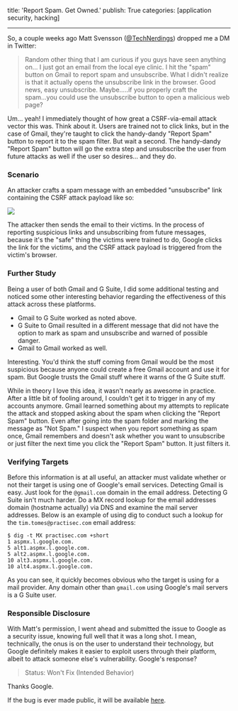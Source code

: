 title: 'Report Spam. Get Owned.'
publish: True
categories: [application security, hacking]

---

So, a couple weeks ago Matt Svensson ([@TechNerdings](https://twitter.com/TechNerdings)) dropped me a DM in Twitter:

> Random other thing that I am curious if you guys have seen anything on... I just got an email from the local eye clinic.  I hit the "spam" button on Gmail to report spam and unsubscribe. What I didn't realize is that it actually opens the unsubscribe link in the browser. Good news, easy unsubscribe. Maybe.....if you properly craft the spam...you could use the unsubscribe button to open a malicious web page?

Um... yeah! I immediately thought of how great a CSRF-via-email attack vector this was. Think about it. Users are trained not to click links, but in the case of Gmail, they're taught to click the handy-dandy "Report Spam" button to report it to the spam filter. But wait a second. The handy-dandy "Report Spam" button will go the extra step and unsubscribe the user from future attacks as well if the user so desires... and they do.

<!-- READMORE -->

### Scenario

An attacker crafts a spam message with an embedded "unsubscribe" link containing the CSRF attack payload like so:

[![](/static/images/posts/2018-03-15-report-spam-get-owned/spam-unsubscribe.png)](/static/images/posts/2018-03-15-report-spam-get-owned/spam-unsubscribe.png)

The attacker then sends the email to their victims. In the process of reporting suspicious links and unsubscribing from future messages, because it's the "safe" thing the victims were trained to do, Google clicks the link for the victims, and the CSRF attack payload is triggered from the victim's browser.

### Further Study

Being a user of both Gmail and G Suite, I did some additional testing and noticed some other interesting behavior regarding the effectiveness of this attack across these platforms.

* Gmail to G Suite worked as noted above.
* G Suite to Gmail resulted in a different message that did not have the option to mark as spam and unsubscribe and warned of possible danger.
* Gmail to Gmail worked as well.

Interesting. You'd think the stuff coming from Gmail would be the most suspicious because anyone could create a free Gmail account and use it for spam. But Google trusts the Gmail stuff where it warns of the G Suite stuff.

While in theory I love this idea, it wasn't nearly as awesome in practice. After a little bit of fooling around, I couldn't get it to trigger in any of my accounts anymore. Gmail learned something about my attempts to replicate the attack and stopped asking about the spam when clicking the "Report Spam" button. Even after going into the spam folder and marking the message as "Not Spam." I suspect when you report something as spam once, Gmail remembers and doesn't ask whether you want to unsubscribe or just filter the next time you click the "Report Spam" button. It just filters it.

### Verifying Targets

Before this information is at all useful, an attacker must validate whether or not their target is using one of Google's email services. Detecting Gmail is easy. Just look for the `@gmail.com` domain in the email address. Detecting G Suite isn't much harder. Do a MX record lookup for the email addresses domain (hostname actually) via DNS and examine the mail server addresses. Below is an example of using dig to conduct such a lookup for the `tim.tomes@practisec.com` email address:

``` text
$ dig -t MX practisec.com +short
1 aspmx.l.google.com.
5 alt1.aspmx.l.google.com.
5 alt2.aspmx.l.google.com.
10 alt3.aspmx.l.google.com.
10 alt4.aspmx.l.google.com.
```

As you can see, it quickly becomes obvious who the target is using for a mail provider. Any domain other than `gmail.com` using Google's mail servers is a G Suite user.

### Responsible Disclosure

With Matt's permission, I went ahead and submitted the issue to Google as a security issue, knowing full well that it was a long shot. I mean, technically, the onus is on the user to understand their technology, but Google definitely makes it easier to exploit users through their platform, albeit to attack someone else's vulnerability. Google's response?

> Status: Won't Fix (Intended Behavior)

Thanks Google.

If the bug is ever made public, it will be available [here](https://issuetracker.google.com/issues/74233153).
